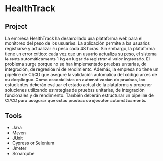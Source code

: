 # HealthTrack

## Project

La empresa HealthTrack ha desarrollado una plataforma web para el monitoreo del peso de los usuarios. La aplicación permite a los usuarios registrarse y actualizar su peso cada 48 horas. Sin embargo, la plataforma tiene un error crítico: cada vez que un usuario actualiza su peso, el sistema le resta automáticamente 1 kg en lugar de registrar el valor ingresado.
El problema surge porque no se han implementado pruebas unitarias, de integración, de regresión ni de rendimiento. Además, la empresa no tiene un pipeline de CI/CD que asegure la validación automática del código antes de su despliegue.
Como especialistas en automatización de pruebas, los estudiantes deberán evaluar el estado actual de la plataforma y proponer soluciones utilizando estrategias de pruebas unitarias, de integración, funcionales y de rendimiento. También deberán estructurar un pipeline de CI/CD para asegurar que estas pruebas se ejecuten automáticamente.

## Tools

- Java
- Maven
- JUnit
- Cypress or Selenium
- Jmeter
- Sonarqube
